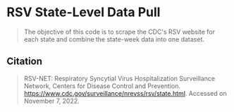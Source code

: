 # RSV State-Level Data Pull
> The objective of this code is to scrape the CDC's RSV website for each state and combine the state-week data into one dataset.

## **Citation**
> RSV-NET:  Respiratory Syncytial Virus Hospitalization Surveillance Network, Centers for Disease Control and Prevention. https://www.cdc.gov/surveillance/nrevss/rsv/state.html. Accessed on November 7, 2022.
